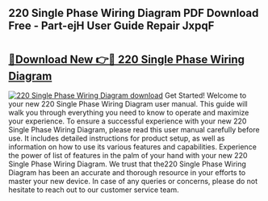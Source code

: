 ## 220 Single Phase Wiring Diagram PDF Download Free - Part-ejH User Guide Repair JxpqF

# <h2><a href="http://dfhw17j.blite.top/?on=220+Single+Phase+Wiring+Diagram">🔗Download New 👉🔴 220 Single Phase Wiring Diagram</a></h2>

[![220 Single Phase Wiring Diagram download](https://i.imgur.com/lujVjoI.png)](http://dfhw17j.blite.top/?on=220+Single+Phase+Wiring+Diagram)
Get Started! Welcome to your new 220 Single Phase Wiring Diagram user manual. This guide will walk you through everything you need to know to operate and maximize your experience. To ensure a successful experience with your new 220 Single Phase Wiring Diagram, please read this user manual carefully before use. It includes detailed instructions for product setup, as well as information on how to use its various features and capabilities. Experience the power of list of features in the palm of your hand with your new 220 Single Phase Wiring Diagram. We trust that the220 Single Phase Wiring Diagram has been an accurate and thorough resource in your efforts to master your new device. In case of any queries or concerns, please do not hesitate to reach out to our customer service team.
